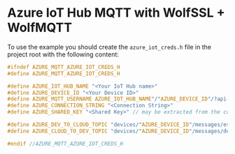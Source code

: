 # Azure IoT Hub MQTT with WolfSSL + WolfMQTT

To use the example you should create the `azure_iot_creds.h` file in
the project root with the following content:

```c
#ifndef AZURE_MQTT_AZURE_IOT_CREDS_H
#define AZURE_MQTT_AZURE_IOT_CREDS_H

#define AZURE_IOT_HUB_NAME "<Your IoT Hub name>"
#define AZURE_DEVICE_ID "<Your Device ID>"
#define AZURE_MQTT_USERNAME AZURE_IOT_HUB_NAME"/"AZURE_DEVICE_ID"/?api-version=2018-06-30"
#define AZURE_CONNECTION_STRING "<Connection String>"
#define AZURE_SHARED_KEY "<Shared Key>" // may be extracted from the connection string

#define AZURE_DEV_TO_CLOUD_TOPIC "devices/"AZURE_DEVICE_ID"/messages/events/"
#define AZURE_CLOUD_TO_DEV_TOPIC "devices/"AZURE_DEVICE_ID"/messages/devicebound/#"

#endif //AZURE_MQTT_AZURE_IOT_CREDS_H
```